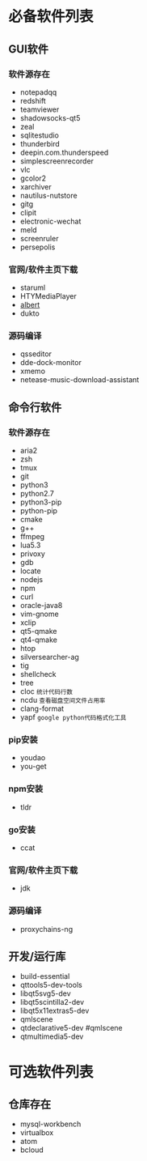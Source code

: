 # 必备软件列表

## GUI软件

### 软件源存在

- notepadqq
- redshift
- teamviewer
- shadowsocks-qt5
- zeal
- sqlitestudio
- thunderbird
- deepin.com.thunderspeed
- simplescreenrecorder
- vlc
- gcolor2
- xarchiver
- nautilus-nutstore
- gitg
- clipit
- electronic-wechat
- meld
- screenruler
- persepolis

### 官网/软件主页下载

- staruml
- HTYMediaPlayer
- [albert](https://launchpad.net/~nilarimogard/+archive/ubuntu/webupd8/+packages)
- dukto

### 源码编译

- qsseditor
- dde-dock-monitor
- xmemo
- netease-music-download-assistant

## 命令行软件

### 软件源存在

- aria2
- zsh
- tmux
- git
- python3
- python2.7
- python3-pip
- python-pip
- cmake
- g++
- ffmpeg
- lua5.3
- privoxy
- gdb
- locate
- nodejs
- npm
- curl
- oracle-java8
- vim-gnome
- xclip
- qt5-qmake
- qt4-qmake
- htop
- silversearcher-ag
- tig
- shellcheck
- tree
- cloc `统计代码行数`
- ncdu `查看磁盘空间文件占用率`
- clang-format
- yapf  `google python代码格式化工具`

### pip安装

- youdao
- you-get

### npm安装
- tldr

### go安装
- ccat

### 官网/软件主页下载

- jdk

### 源码编译

- proxychains-ng

## 开发/运行库

- build-essential
- qttools5-dev-tools
- libqt5svg5-dev 
- libqt5scintilla2-dev
- libqt5x11extras5-dev
- qmlscene
- qtdeclarative5-dev    #qmlscene
- qtmultimedia5-dev

# 可选软件列表

## 仓库存在

- mysql-workbench
- virtualbox
- atom
- bcloud
